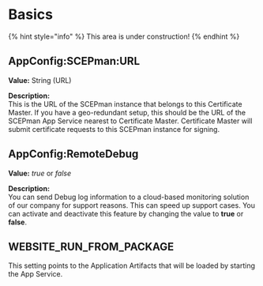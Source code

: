 # Basics

{% hint style="info" %}
This area is under construction!
{% endhint %}

## AppConfig:SCEPman:URL

**Value:** String (URL)

**Description:**\
This is the URL of the SCEPman instance that belongs to this Certificate Master. If you have a geo-redundant setup, this should be the URL of the SCEPman App Service nearest to Certificate Master. Certificate Master will submit certificate requests to this SCEPman instance for signing.

## AppConfig:RemoteDebug

**Value:** _true_ or _false_

**Description:**\
You can send Debug log information to a cloud-based monitoring solution of our company for support reasons. This can speed up support cases. You can activate and deactivate this feature by changing the value to **true** or **false**.

## WEBSITE\_RUN\_FROM\_PACKAGE

This setting points to the Application Artifacts that will be loaded by starting the App Service.
